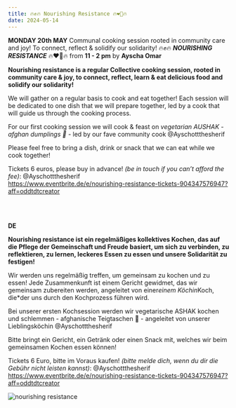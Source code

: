 ```yaml
---
title: 🔥✊🔥 Nourishing Resistance 🔥❤️‍🔥🔥 
date: 2024-05-14
---
```


**MONDAY 20th MAY** Communal cooking session rooted in community care and joy! To connect, reflect & solidify our solidarity! 🔥✊🔥 ***NOURISHING RESISTANCE*** 🔥❤️‍🔥🔥 from **11 - 2 pm** by **Ayscha Omar**

**Nourishing resistance is a regular Collective cooking session, rooted in community care & joy, to connect, reflect, learn & eat delicious food and solidify our solidarity!**

We will gather on a regular basis to cook and eat together! Each session will be dedicated to one dish that we will prepare together, led by a cook that will guide us through the cooking process.

For our first cooking session we will cook & feast on *vegetarian AUSHAK - afghan dumplings 🥟* - led by our fave community cook @Ayschottthesherif 

Please feel free to bring a dish, drink or snack that we can eat while we cook together!  

Tickets 6 euros, please buy in advance! *(be in touch if you can’t afford the fee)*: @Ayschottthesherif 
<br> https://www.eventbrite.de/e/nourishing-resistance-tickets-904347576947?aff=oddtdtcreator


<br>
<br>

**DE**
<br>

**Nourishing resistance ist ein regelmäßiges kollektives Kochen, das auf die Pflege der Gemeinschaft und Freude basiert, um sich zu verbinden, zu reflektieren, zu lernen, leckeres Essen zu essen und unsere Solidarität zu festigen!**

Wir werden uns regelmäßig treffen, um gemeinsam zu kochen und zu essen! Jede Zusammenkunft ist einem Gericht gewidmet, das wir gemeinsam zubereiten werden, angeleitet von einer*einem Köchin*Koch, die*der uns durch den Kochprozess führen wird.

Bei unserer ersten Kochsession werden wir vegetarische ASHAK kochen und schlemmen - afghanische Teigtaschen 🥟 - angeleitet von unserer Lieblingsköchin @Ayschottthesherif 

Bitte bringt ein Gericht, ein Getränk oder einen Snack mit, welches wir beim gemeinsamen Kochen essen können!  

Tickets 6 Euro, bitte im Voraus kaufen! *(bitte melde dich, wenn du dir die Gebühr nicht leisten kannst)*: @Ayschottthesherif
<br> https://www.eventbrite.de/e/nourishing-resistance-tickets-904347576947?aff=oddtdtcreator


![nourishing resistance](https://github.com/brennovich/feuerundflamme.xyz/assets/115560099/a4bb7172-4926-4ba9-8e9e-e8a63b4c10b1)
